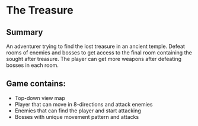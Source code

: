 # The Treasure

## Summary
An adventurer trying to find the lost treasure in an ancient temple. Defeat rooms of enemies and bosses to get access to the final room containing the sought after treasure.
The player can get more weapons after defeating bosses in each room.

## Game contains:
- Top-down view map
- Player that can move in 8-directions and attack enemies
- Enemies that can find the player and start attacking
- Bosses with unique movement pattern and attacks
